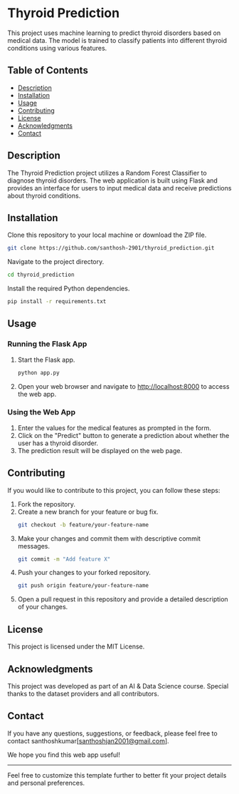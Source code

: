 # Thyroid Prediction

This project uses machine learning to predict thyroid disorders based on medical data. The model is trained to classify patients into different thyroid conditions using various features.

## Table of Contents
- [Description](#description)
- [Installation](#installation)
- [Usage](#usage)
- [Contributing](#contributing)
- [License](#license)
- [Acknowledgments](#acknowledgments)
- [Contact](#contact)

## Description
The Thyroid Prediction project utilizes a Random Forest Classifier to diagnose thyroid disorders. The web application is built using Flask and provides an interface for users to input medical data and receive predictions about thyroid conditions.

## Installation
Clone this repository to your local machine or download the ZIP file.
```bash
git clone https://github.com/santhosh-2901/thyroid_prediction.git
```
Navigate to the project directory.
```bash
cd thyroid_prediction
```
Install the required Python dependencies.
```bash
pip install -r requirements.txt
```

## Usage
### Running the Flask App
1. Start the Flask app.
    ```bash
    python app.py
    ```
2. Open your web browser and navigate to [http://localhost:8000](http://localhost:8000) to access the web app.

### Using the Web App
1. Enter the values for the medical features as prompted in the form.
2. Click on the "Predict" button to generate a prediction about whether the user has a thyroid disorder.
3. The prediction result will be displayed on the web page.

## Contributing
If you would like to contribute to this project, you can follow these steps:
1. Fork the repository.
2. Create a new branch for your feature or bug fix.
    ```bash
    git checkout -b feature/your-feature-name
    ```
3. Make your changes and commit them with descriptive commit messages.
    ```bash
    git commit -m "Add feature X"
    ```
4. Push your changes to your forked repository.
    ```bash
    git push origin feature/your-feature-name
    ```
5. Open a pull request in this repository and provide a detailed description of your changes.

## License
This project is licensed under the MIT License.

## Acknowledgments
This project was developed as part of an AI & Data Science course. Special thanks to the dataset providers and all contributors.

## Contact
If you have any questions, suggestions, or feedback, please feel free to contact santhoshkumar[santhoshjan2001@gmail.com].

We hope you find this web app useful!

---

Feel free to customize this template further to better fit your project details and personal preferences.
